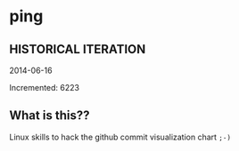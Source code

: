 # ping

## HISTORICAL ITERATION
2014-06-16

Incremented: 6223

## What is this?? 
Linux skills to hack the github commit visualization chart `;-)`
